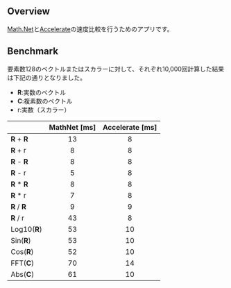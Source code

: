 ## Overview
[Math.Net](https://numerics.mathdotnet.com/)と[Accelerate](https://developer.apple.com/documentation/accelerate)の速度比較を行うためのアプリです。

## Benchmark
要素数128のベクトルまたはスカラーに対して、それぞれ10,000回計算した結果は下記の通りとなりました。
* **R**:実数のベクトル
* **C**:複素数のベクトル
* r:実数（スカラー）

| | MathNet [ms] | Accelerate [ms] |
| ---- | :---: | :---: |
| **R** + **R** | 13 | 8 |
| **R** + r | 8 | 8 |
| **R** - **R** | 8 | 8 |
| **R** - r | 5 | 8 |
| **R** * **R** | 8 | 8 |
| **R** * r | 7 | 8 |
| **R** / **R** | 9 | 9 |
| **R** / r | 43 | 8 |
| Log10(**R**) | 53 | 10 |
| Sin(**R**) | 53 | 10 |
| Cos(**R**) | 52 | 10 |
| FFT(**C**) | 70 | 14 |
| Abs(**C**) | 61 | 10 |